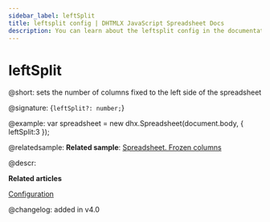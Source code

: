 ```yaml
---
sidebar_label: leftSplit
title: leftsplit config | DHTMLX JavaScript Spreadsheet Docs
description: You can learn about the leftsplit config in the documentation of the DHTMLX JavaScript Spreadsheet library. Browse developer guides and API reference, try out code examples and live demos, and download a free 30-day evaluation version of DHTMLX Spreadsheet.
---
```


# leftSplit

@short: sets the number of columns fixed to the left side of the spreadsheet

@signature: {`leftSplit?: number;`}

@example:
var spreadsheet = new dhx.Spreadsheet(document.body, {
    leftSplit:3
});

@relatedsample:
**Related sample**: [Spreadsheet. Frozen columns](https://snippet.dhtmlx.com/iazmc27w)

@descr:

**Related articles**

[Configuration](configuration.md#frozen-columns)

@changelog: added in v4.0
